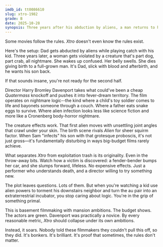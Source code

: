 ```yaml
---
imdb_id: tt0086610
slug: xtro-1982
grade: B
date: 2025-10-28
synopsis: Three years after his abduction by aliens, a man returns to his wife and young son, but is he still human?
---
```


Some movies follow the rules. _Xtro_ doesn't even know the rules exist.

Here's the setup: Dad gets abducted by aliens while playing catch with his kid. Three years later, a woman gets violated by a creature that's part dog, part crab, all nightmare. She wakes up confused. Her belly swells. She dies giving birth to a full-grown man. It's Dad, slick with blood and afterbirth, and he wants his son back.

If that sounds insane, you're not ready for the second half.

Director Harry Bromley Davenport takes what could've been a cheap <span data-imdb-id="tt0049646">_Quatermass_</span> knockoff and pushes it into fever-dream territory. The film operates on nightmare logic--the kind where a child's toy soldier comes to life and bayonets someone through a couch. Where a father eats snake eggs to survive. Where alien infection looks less like science fiction and more like a Cronenberg body-horror nightmare.

The creature effects work. That first alien moves with unsettling joint angles that crawl under your skin. The birth scene rivals <span data-imdb-id="tt0078748">_Alien_</span> for sheer squirm factor. When Sam "infects" his son with that grotesque proboscis, it's not just gross—it's fundamentally disturbing in ways big-budget films rarely achieve.

What separates _Xtro_ from exploitation trash is its originality. Even in the throw-away bits. Watch how a victim is discovered: a fender-bender bumps her car, and she slumps forward, lifeless. No expensive effects. Just a performer who understands death, and a director willing to try something new.

The plot leaves questions. Lots of them. But when you're watching a kid use alien powers to torment his downstairs neighbor and turn the au pair into an extraterrestrial incubator, you stop caring about logic. You're in the grip of something primal.

This is basement filmmaking with mansion ambitions. The budget shows. The actors are green. Davenport was practically a novice. By every reasonable metric, _Xtro_ should collapse under its own ambitions.

Instead, it soars. Nobody told these filmmakers they couldn't pull this off, so they did. It's bonkers. It's brilliant. It's proof that sometimes, the rules don't matter.